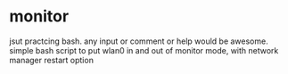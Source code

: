 # monitor
jsut practcing bash. any input or comment or help would be awesome.
simple bash script to put wlan0 in and out of monitor mode, with network manager restart option
